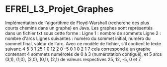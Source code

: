 # EFREI_L3_Projet_Graphes
Implémentation de l'algortihme de Floyd-Warshall (recherche des plus courts chemins dans un graphe) en Java.
Les graphes sont représentés dans un fichier txt sous cette forme :
Ligne 1 : nombre de sommets
Ligne 2 : nombre d'arcs
Lignes suivantes : numéro du sommet initial, numéro du sommet final, valeur de l'arc.
Avec ce modèle de fichier, s’il contient le texte suivant:
4
5
3 1 25
1 0 12
2 0 -5
0 1 0
2 1 7
cela correspond à un graphe contenant 4 sommets numérotés de 0 à 3 (numérotation contiguë), et 5 arcs (3,1), (1,0), (2,0), (0,1), (2,1) de valeurs respectives 25, 12, -5, 0 et 7.
